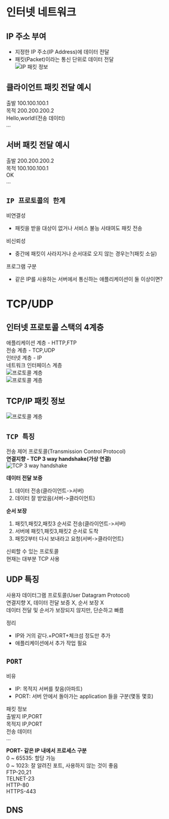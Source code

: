# 인터넷 네트워크
## IP 주소 부여
- 지정한 IP 주소(IP Address)에 데이터 전달  
- 패킷(Packet)이라는 통신 단위로 데이터 전달  
![IP 패킷 정보](https://github.com/euichanhwang/CS_study/blob/main/img/1.internet-network.pdf-12.jpg)  

## 클라이언트 패킷 전달 예시
출발 100.100.100.1  
목적 200.200.200.2  
Hello,world!(전송 데이터)  
...  

## 서버 패킷 전달 예시
출발 200.200.200.2  
목적 100.100.100.1  
OK  
...  

## `IP 프로토콜의 한계`
비연결성  
- 패킷을 받을 대상이 없거나 서비스 불능 사태여도 패킷 전송  

비신뢰성  
- 중간에 패킷이 사라지거나 순서대로 오지 않는 경우는?(패킷 소실)    

프로그램 구분  
- 같은 IP를 사용하는 서버에서 통신하는 애플리케이션이 둘 이상이면?  

# TCP/UDP
## 인터넷 프로토콜 스택의 4계층
애플리케이션 계층 - HTTP,FTP  
전송 계층 - TCP,UDP  
인터넷 계층 - IP  
네트워크 인터페이스 계층  
![프로토콜 계층](https://github.com/euichanhwang/CS_study/blob/main/img/1.internet-network.pdf-22.jpg)  
![프로토콜 계층](https://github.com/euichanhwang/CS_study/blob/main/img/1.internet-network.pdf-23.jpg)  

## TCP/IP 패킷 정보  
![프로토콜 계층](https://github.com/euichanhwang/CS_study/blob/main/img/1.internet-network.pdf-25.jpg)  

## `TCP 특징`  
전송 제어 프로토콜(Transmission Control Protocol)  
**연결지향 - TCP 3 way handshake(가상 연결)**    
![TCP 3 way handshake](https://github.com/euichanhwang/CS_study/blob/main/img/1.internet-network.pdf-27.jpg)  

**데이터 전달 보증**    
1. 데이터 전송(클라이언트->서버)  
2. 데이터 잘 받았음(서버->클라이언트)  

**순서 보장**    
1. 패킷1,패킷2,패킷3 순서로 전송(클라이언트->서버)  
2. 서버에 패킷1,패킷3,패킷2 순서로 도착  
3. 패킷2부터 다시 보내라고 요청(서버->클라이언트)    

신뢰할 수 있는 프로토콜  
현재는 대부분 TCP 사용  

## UDP 특징
사용자 데이터그램 프로토콜(User Datagram Protocol)  
연결지향 X, 데이터 전달 보증 X, 순서 보장 X  
데이터 전달 및 순서가 보장되지 않지만, 단순하고 빠름  

정리
- IP와 거의 같다.+PORT+체크섬 정도만 추가  
- 애플리케이션에서 추가 작업 필요  

## `PORT`
비유
- IP: 목적지 서버를 찾음(아파트)  
- PORT: 서버 안에서 돌아가는 application 들을 구분(몇동 몇호)  

패킷 정보  
출발지 IP,PORT  
목적지 IP,PORT  
전송 데이터  
...  

**PORT- 같은 IP 내에서 프로세스 구분**  
0 ~ 65535: 할당 가능  
0 ~ 1023: 잘 알려진 포트, 사용하지 않는 것이 좋음  
FTP-20,21    
TELNET-23  
HTTP-80  
HTTPS-443  

## DNS  






